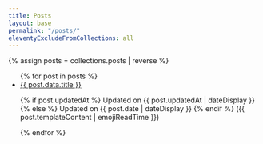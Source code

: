 ```yaml
---
title: Posts
layout: base
permalink: "/posts/"
eleventyExcludeFromCollections: all
---
```


{% assign posts = collections.posts | reverse %}
<ul>
{% for post in posts %}
<li class="mb-4">
<a class="text-lg font-medium hover:text-yellow-300" href="{{ post.url }}">{{ post.data.title }}</a>
<p class="text-sm text-gray-500">
  {% if post.updatedAt %} Updated on {{ post.updatedAt | dateDisplay }}
  {% else %} Updated on {{ post.date | dateDisplay }} {% endif %}
  <span class="px-2">({{ post.templateContent | emojiReadTime }})</span>
</p>
</li>
{% endfor %}
</ul>
